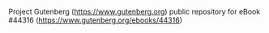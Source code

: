 Project Gutenberg (https://www.gutenberg.org) public repository for eBook #44316 (https://www.gutenberg.org/ebooks/44316)
